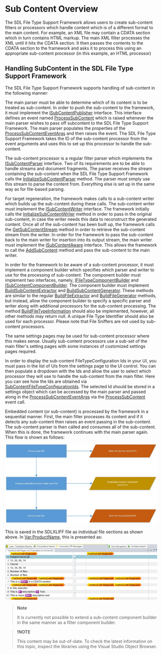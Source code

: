 Sub Content Overview
==

The SDL File Type Support Framework allows users to create sub-content filters or processors which handle content which is of a different format to the main content. For example, an XML file may contain a CDATA section which in turn contains HTML markup. The main XML filter processes the XML until it hits the CDATA section. It then passes the contents to the CDATA section to the framework and asks it to process this using an appropriate sub-content processor (in this example, an HTML processor)

Handling SubContent in the SDL File Type Support Framework
--

The SDL File Type Support Framework supports handling of sub-content in the following manner:

The main parser must be able to determine which of its content is to be treated as sub-content. In order to push the sub-content to the framework, it must implement the [ISubContentPublisher](../../api/filetypesupport/Sdl.FileTypeSupport.Framework.NativeApi.ISubContentPublisher.yml) interface. This interface defines an event named [ProcessSubContent](../../api/filetypesupport/Sdl.FileTypeSupport.Framework.NativeApi.ISubContentPublisher.yml#Sdl_FileTypeSupport_Framework_NativeApi_ISubContentPublisher_ProcessSubContent) which is raised whenever the main parser wishes to pass off subcontent to the SDL File Type Support Framework. The main parser populates the properties of the [ProcessSubContentEventArgs](../../api/filetypesupport/Sdl.FileTypeSupport.Framework.NativeApi.ProcessSubContentEventArgs.yml) and then raises the event. The SDL File Type Support Framework takes the ID of the sub-content processor from the event arguments and uses this to set up this processor to handle the sub-content.

The sub-content processor is a regular filter parser which implements the [ISubContentParser](../../api/filetypesupport/Sdl.FileTypeSupport.Framework.NativeApi.ISubContentParser.yml) interface. Two of its requirements are to be able to handle streams and document fragments. The parser receives the stream containing the sub-content when the SDL File Type Support Framework calls the [InitializeSubContentParser](../../api/filetypesupport/Sdl.FileTypeSupport.Framework.NativeApi.ISubContentParser.yml#Sdl_FileTypeSupport_Framework_NativeApi_ISubContentParser_InitializeSubContentParser_System_IO_Stream_) method. The parser must simply use this stream to parse the content from. Everything else is set up in the same way as for file-based parsing.

For target regeneration, the framework makes calls to a sub-content writer which builds up the sub-content during these calls. The sub-content writer must implement the [ISubContentWriter](../../api/filetypesupport/Sdl.FileTypeSupport.Framework.NativeApi.ISubContentWriter.yml) interface. The framework initially calls the [InitializeSubContentWriter](../../api/filetypesupport/Sdl.FileTypeSupport.Framework.NativeApi.ISubContentWriter.yml#Sdl_FileTypeSupport_Framework_NativeApi_ISubContentWriter_InitializeSubContentWriter_System_IO_Stream_) method in order to pass in the original sub-content, in case the writer needs this data to reconstruct the generated content. Once all of the sub-content has been built up, the framework calls the [GetSubContentStream](../../api/filetypesupport/Sdl.FileTypeSupport.Framework.NativeApi.ISubContentWriter.yml#Sdl_FileTypeSupport_Framework_NativeApi_ISubContentWriter_GetSubContentStream) method in order to retrieve the sub-content stream from the writer. In order for the framework to pass the sub-content back to the main writer for insertion into its output stream, the main writer must implement the [ISubContentAware](../../api/filetypesupport/Sdl.FileTypeSupport.Framework.NativeApi.ISubContentAware.yml) interface. This allows the framework to call the [AddSubContent](../../api/filetypesupport/Sdl.FileTypeSupport.Framework.NativeApi.ISubContentAware.yml#Sdl_FileTypeSupport_Framework_NativeApi_ISubContentAware_AddSubContent_System_IO_Stream_) method and pass the sub-content to the main writer.

In order for the framework to be aware of a sub-content processor, it must implement a component builder which specifies which parser and writer to use for the processing of sub-content. The component builder must implement two interfaces, namely, [IFileTypeComponentBuilder](../../api/filetypesupport/Sdl.FileTypeSupport.Framework.IntegrationApi.IFileTypeComponentBuilder.yml) and [ISubContentComponentBuilder](../../api/filetypesupport/Sdl.FileTypeSupport.Framework.IntegrationApi.ISubContentComponentBuilder.yml). The component builder must implement [BuildSubContentExtractor](../../api/filetypesupport/Sdl.FileTypeSupport.Framework.IntegrationApi.ISubContentComponentBuilder.yml#Sdl_FileTypeSupport_Framework_IntegrationApi_ISubContentComponentBuilder_BuildSubContentExtractor_System_String_) and [BuildSubContentGenerator](../../api/filetypesupport/Sdl.FileTypeSupport.Framework.IntegrationApi.ISubContentComponentBuilder.yml#Sdl_FileTypeSupport_Framework_IntegrationApi_ISubContentComponentBuilder_BuildSubContentGenerator_System_String_). These methods are similar to the regular [BuildFileExtractor](../../api/filetypesupport/Sdl.FileTypeSupport.Framework.IntegrationApi.IFileTypeComponentBuilder.yml#Sdl_FileTypeSupport_Framework_IntegrationApi_IFileTypeComponentBuilder_BuildFileExtractor_System_String_) and [BuildFileGenerator](../../api/filetypesupport/Sdl.FileTypeSupport.Framework.IntegrationApi.IFileTypeComponentBuilder.yml#Sdl_FileTypeSupport_Framework_IntegrationApi_IFileTypeComponentBuilder_BuildFileGenerator_System_String_) methods, but instead, allow the component builder to specify a specific parser and writer along with additional processors for the sub-content processing. The method [BuildFileTypeInformation](../../api/filetypesupport/Sdl.FileTypeSupport.Framework.IntegrationApi.IFileTypeComponentBuilder.yml#Sdl_FileTypeSupport_Framework_IntegrationApi_IFileTypeComponentBuilder_BuildFileTypeInformation_System_String_) should also be implemented, however, all other methods may return null. A unique File Type Identifier should also be used for each processor. Please note that File Sniffers are not used by sub-content processors.

The same settings pages may be used for sub-content processor where this makes sense. Usually sub-content processors use a sub-set of the main filter's setting pages with some instances of customized settings pages required.

In order to display the sub-content FileTypeConfiguration Ids in your UI, you must pass in the list of UIs from the settings page to the UI control. You can then populate a dropdown with the Ids and allow the user to select which processor they will use to handle the sub-content from the main filter. Here you can see how the Ids are obtained via [SubContentFileTypeConfigurationIds](../../api/filetypesupport/Sdl.FileTypeSupport.Framework.Core.Settings.IFileTypeConfigurationAware.yml#Sdl_FileTypeSupport_Framework_Core_Settings_IFileTypeConfigurationAware_SubContentFileTypeConfigurationIds). The selected Id should be stored in a settings object which can be accessed by the main parser and passed along in the [ProcessSubContentEventArgs](../../api/filetypesupport/Sdl.FileTypeSupport.Framework.NativeApi.ProcessSubContentEventArgs.yml) via the [ProcessSubContent](../../api/filetypesupport/Sdl.FileTypeSupport.Framework.NativeApi.ISubContentPublisher.yml#Sdl_FileTypeSupport_Framework_NativeApi_ISubContentPublisher_ProcessSubContent) event call.

Embedded content (or sub-content) is processed by the framework in a sequential manner. First, the main filter processes its content and if it detects any sub-content then raises an event passing in the sub-content. The sub-content parser is then called and consumes all of the sub-content. When this is done, the framework continues with the main parser again. This flow is shown as follows:

![EmbeddedContentFlow](images/EmbeddedContentFlow.jpg)

This is saved in the SDLXLIFF file as individual file sections as shown above. In <Var:ProductName>, this is presented as:

![SEEC](images/SEEC.jpg)

>**Note**
>
>It is currently not possible to extend a sub-content component builder in the same manner as a filter component builder.

>**!NOTE**
>
> This content may be out-of-date. To check the latest information on this topic, inspect the libraries using the Visual Studio Object Browser.
